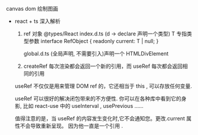 canvas dom 绘制图画

- react + ts 深入解析

  1. ref 对象
     @types/React index.d.ts (d -> declare 声明一个类型)
     T 专指类型参数
     interface RefObject <T> {
     readonly current: T | null;
     }

     global.d.ts (全局声明, 不需要引入)声明一个 HTMLDivElement

  2. createRef 每次渲染都会返回一个新的引用，而 useRef 每次都会返回相同的引用

  useRef 不仅仅是用来管理 DOM ref 的，它还相当于 this , 可以存放任何变量.

  useRef 可以很好的解决闭包带来的不方便性. 你可以在各种库中看到它的身影, 比如 react-use 中的 useInterval , usePrevious ……

  值得注意的是，当 useRef 的内容发生变化时,它不会通知您。更改.current 属性不会导致重新呈现。 因为他一直是一个引用 .
